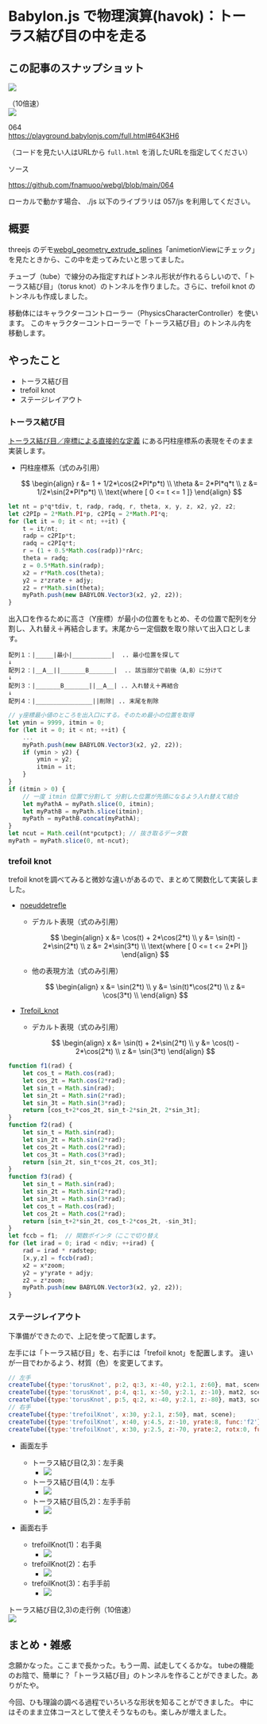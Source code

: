 # Babylon.js で物理演算(havok)：トーラス結び目の中を走る

## この記事のスナップショット

![](https://storage.googleapis.com/zenn-user-upload/f53b930d49cd-20250427.jpg)

（10倍速）  
![](https://storage.googleapis.com/zenn-user-upload/1cf146ec27f9-20250427.gif)

064  
https://playground.babylonjs.com/full.html#64K3H6

（コードを見たい人はURLから `full.html` を消したURLを指定してください）

ソース

https://github.com/fnamuoo/webgl/blob/main/064

ローカルで動かす場合、 ./js 以下のライブラリは 057/js を利用してください。


## 概要

threejs のデモ[webgl_geometry_extrude_splines](https://threejs.org/examples/#webgl_geometry_extrude_splines)「animetionViewにチェック」を見たときから、この中を走ってみたいと思ってました。

チューブ（tube）で線分のみ指定すればトンネル形状が作れるらしいので、「トーラス結び目」（torus knot）のトンネルを作りました。さらに、trefoil knot のトンネルも作成しました。

移動体にはキャラクターコントローラー（PhysicsCharacterController）を使います。
このキャラクターコントローラーで「トーラス結び目」のトンネル内を移動します。

## やったこと

- トーラス結び目
- trefoil knot
- ステージレイアウト

### トーラス結び目

[トーラス結び目／座標による直接的な定義](https://ja.wikipedia.org/w/index.php?title=%E3%83%88%E3%83%BC%E3%83%A9%E3%82%B9%E7%B5%90%E3%81%B3%E7%9B%AE&section=6#%E5%BA%A7%E6%A8%99%E3%81%AB%E3%82%88%E3%82%8B%E7%9B%B4%E6%8E%A5%E7%9A%84%E3%81%AA%E5%AE%9A%E7%BE%A9)
にある円柱座標系の表現をそのまま実装します。

- 円柱座標系（式のみ引用）

    $$
    \begin{align}
         r &= 1 + 1/2*\cos(2*PI*p*t) \\
    \theta &= 2*PI*q*t           \\
         z &= 1/2*\sin(2*PI*p*t)     \\
     \text{where [ 0 <= t <= 1 ]} 
    \end{align}
    $$

```js
let nt = p*q*tdiv, t, radp, radq, r, theta, x, y, z, x2, y2, z2;
let c2PIp = 2*Math.PI*p, c2PIq = 2*Math.PI*q;
for (let it = 0; it < nt; ++it) {
    t = it/nt;
    radp = c2PIp*t;
    radq = c2PIq*t;
    r = (1 + 0.5*Math.cos(radp))*rArc;
    theta = radq;
    z = 0.5*Math.sin(radp);
    x2 = r*Math.cos(theta);
    y2 = z*zrate + adjy;
    z2 = r*Math.sin(theta);
    myPath.push(new BABYLON.Vector3(x2, y2, z2));
}
```

出入口を作るために高さ（Y座標）が最小の位置をもとめ、その位置で配列を分割し、入れ替え＋再結合します。末尾から一定個数を取り除いて出入口とします。

```pic
配列１：|_____|最小|___________|  .. 最小位置を探して
↓
配列２：|__A__||_______B_______|  .. 該当部分で前後（A,B）に分けて
↓
配列３：|_______B_______||__A__| .. 入れ替え＋再結合
↓
配列４：|________________||削除| .. 末尾を削除
```

```js
// y座標最小値のところを出入口にする。そのため最小の位置を取得
let ymin = 9999, itmin = 0;
for (let it = 0; it < nt; ++it) {
    ...
    myPath.push(new BABYLON.Vector3(x2, y2, z2));
    if (ymin > y2) {
        ymin = y2;
        itmin = it;
    }
}
if (itmin > 0) {
    // 一度 itmin 位置で分割して 分割した位置が先頭になるよう入れ替えて結合
    let myPathA = myPath.slice(0, itmin);
    let myPathB = myPath.slice(itmin);
    myPath = myPathB.concat(myPathA);
}
let ncut = Math.ceil(nt*pcutpct); // 抜き取るデータ数
myPath = myPath.slice(0, nt-ncut);
```

### trefoil knot

trefoil knotを調べてみると微妙な違いがあるので、まとめて関数化して実装しました。

- [noeuddetrefle](https://www.mathcurve.com/courbes3d.gb/noeuds/noeuddetrefle.shtml)
  - デカルト表現（式のみ引用）  

    $$
    \begin{align}
    x &= \cos(t) + 2*\cos(2*t)  \\
    y &= \sin(t) - 2*\sin(2*t)  \\
    z &= 2*\sin(3*t) \\
     \text{where [ 0 <= t <= 2*PI ]} 
    \end{align}
    $$

  - 他の表現方法（式のみ引用）

    $$
    \begin{align}
    x &= \sin(2*t)         \\
    y &= \sin(t)*\cos(2*t)  \\
    z &= \cos(3*t)         \\
    \end{align}
    $$

- [Trefoil_knot](https://en.wikipedia.org/wiki/Trefoil_knot)
  - デカルト表現（式のみ引用）  

    $$
    \begin{align}
    x &= \sin(t) + 2*\sin(2*t) \\
    y &= \cos(t) - 2*\cos(2*t) \\
    z &= \sin(3*t)
    \end{align}
    $$

```js
function f1(rad) {
    let cos_t = Math.cos(rad);
    let cos_2t = Math.cos(2*rad);
    let sin_t = Math.sin(rad);
    let sin_2t = Math.sin(2*rad);
    let sin_3t = Math.sin(3*rad);
    return [cos_t+2*cos_2t, sin_t-2*sin_2t, 2*sin_3t];
}
function f2(rad) {
    let sin_t = Math.sin(rad);
    let sin_2t = Math.sin(2*rad);
    let cos_2t = Math.cos(2*rad);
    let cos_3t = Math.cos(3*rad);
    return [sin_2t, sin_t*cos_2t, cos_3t];
}
function f3(rad) {
    let sin_t = Math.sin(rad);
    let sin_2t = Math.sin(2*rad);
    let sin_3t = Math.sin(3*rad);
    let cos_t = Math.cos(rad);
    let cos_2t = Math.cos(2*rad);
    return [sin_t+2*sin_2t, cos_t-2*cos_2t, -sin_3t];
}
let fccb = f1;  // 関数ポインタ（ここで切り替え
for (let irad = 0; irad < ndiv; ++irad) {
    rad = irad * radstep;
    [x,y,z] = fccb(rad);
    x2 = x*zoom;
    y2 = y*yrate + adjy;
    z2 = z*zoom;
    myPath.push(new BABYLON.Vector3(x2, y2, z2));
}
```

### ステージレイアウト

下準備ができたので、上記を使って配置します。

左手には「トーラス結び目」を、右手には「trefoil knot」を配置します。
違いが一目でわかるよう、材質（色）を変更してます。

```js
// 左手
createTube({type:'torusKnot', p:2, q:3, x:-40, y:2.1, z:60}, mat, scene);
createTube({type:'torusKnot', p:4, q:1, x:-50, y:2.1, z:-10}, mat2, scene);
createTube({type:'torusKnot', p:5, q:2, x:-40, y:2.1, z:-80}, mat3, scene);
// 右手
createTube({type:'trefoilKnot', x:30, y:2.1, z:50}, mat, scene);
createTube({type:'trefoilKnot', x:40, y:4.5, z:-10, yrate:8, func:'f2'}, mat2, scene);
createTube({type:'trefoilKnot', x:30, y:2.5, z:-70, yrate:2, rotx:0, func:'f3'}, mat3, scene);
```

- 画面左手
  - トーラス結び目(2,3)：左手奥
    - ![](https://storage.googleapis.com/zenn-user-upload/f53b930d49cd-20250427.jpg)
  - トーラス結び目(4,1)：左手
    - ![](https://storage.googleapis.com/zenn-user-upload/43024c95be21-20250427.jpg)
  - トーラス結び目(5,2)：左手手前
    - ![](https://storage.googleapis.com/zenn-user-upload/a37ed08781b5-20250427.jpg)

- 画面右手
  - trefoilKnot(1)：右手奥
    - ![](https://storage.googleapis.com/zenn-user-upload/9164d7872e5e-20250427.jpg)
  - trefoilKnot(2)：右手
    - ![](https://storage.googleapis.com/zenn-user-upload/a319da7ba444-20250427.jpg)
  - trefoilKnot(3)：右手手前
    - ![](https://storage.googleapis.com/zenn-user-upload/0066373fe51f-20250427.jpg)


トーラス結び目(2,3)の走行例（10倍速）  
![](https://storage.googleapis.com/zenn-user-upload/1cf146ec27f9-20250427.gif)

## まとめ・雑感

念願かなった。ここまで長かった。もう一周、試走してくるかな。
tubeの機能のお陰で、簡単に？「トーラス結び目」のトンネルを作ることができました。ありがたや。

今回、ひも理論の調べる過程でいろいろな形状を知ることができました。
中にはそのまま立体コースとして使えそうなものも。楽しみが増えました。


